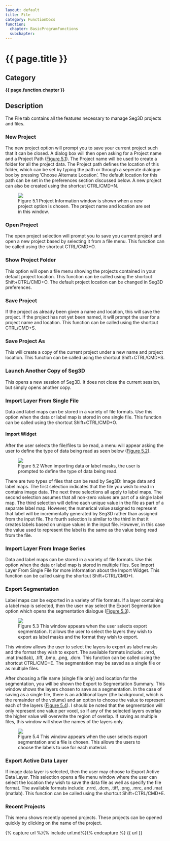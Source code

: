 ```yaml
---
layout: default
title: File
category: FunctionDocs 
function: 
  chapter: BasicProgramFunctions
  subchapter: 
---
```


# {{ page.title }} 

## Category

**{{ page.function.chapter }}**

## Description

The File tab contains all the features necessary to manage Seg3D projects and files.
### New Project

The new project option will prompt you to save your current project such that it can be closed. A dialog box will then open asking for a Project name and a Project Path (<a href="#newproject">Figure 5.1</a>). The Project name will be used to create a folder for all the project data. The Project path defines the location of this folder, which can be set by typing the path or through a seperate dialogue box by pressing ’Choose Alternate Location’. The default location for this path can be set in the preferences section discussed below. A new project can also be created using the shortcut CTRL/CMD+N.

<figure>
  <img src="Seg3DBasicFunctionality_figures/newProject.png" id="newproject">
  <figcaption>Figure 5.1 Project Information window is shown when a new project option is chosen. The project name and location are set in this window.</figcaption>
</figure>

### Open Project

The open project selection will prompt you to save you current project and open a new project based by selecting it from a file menu. This function can be called using the shortcut CTRL/CMD+O.

### Show Project Folder

This option will open a file menu showing the projects contained in your default project location. This function can be called using the shortcut Shift+CTRL/CMD+O. The default project location can be changed in Seg3D preferences.

### Save Project

If the project as already been given a name and location, this will save the project. If the project has not yet been named, it will prompt the user for a project name and location. This function can be called using the shortcut CTRL/CMD+S.

### Save Project As

This will create a copy of the current project under a new name and project location. This function can be called using the shortcut Shift+CTRL/CMD+S.

### Launch Another Copy of Seg3D

This opens a new session of Seg3D. It does not close the current session, but simply opens another copy.

### Import Layer From Single File

Data and label maps can be stored in a variety of file formats. Use this option when the data or label map is stored in one single file. This function can be called using the shortcut Shift+CTRL/CMD+O.

#### Import Widget

After the user selects the file/files to be read, a menu will appear asking the user to define the type of data being read as seen below (<a href="#ImportWidget">Figure 5.2</a>).

<figure>
  <img src="Seg3DBasicFunctionality_figures/ImportWidget.png" id="ImportWidget">
  <figcaption>Figure 5.2 When importing data or label masks, the user is prompted to define the type of data being read.</figcaption>
</figure>

There are two types of files that can be read by Seg3D: Image data and label maps. The first selection indicates that the file you wish to read in contains image data. The next three selections all apply to label maps. The second selection assumes that all non-zero values are part of a single label map. The third selection will define each unique value in the file as part of a separate label map. However, the numerical value assigned to represent that label will be incrementally generated by Seg3D rather than assigned from the input file. The fourth selection is similar to the third in that it creates labels based on unique values in the input file. However, in this case the value used to represent the label is the same as the value being read from the file.

### Import Layer From Image Series

Data and label maps can be stored in a variety of file formats. Use this option when the data or label map is stored in multiple files. See Import Layer From Single File for more information about the Import Widget. This function can be called using the shortcut Shift+CTRL/CMD+I.

### Export Segmentation

Label maps can be exported in a variety of file formats. If a layer containing a label map is selected, then the user may select the Export Segmentation option which opens the segmentation dialogue (<a href="#ExportSeg">Figure 5.3</a>).

<figure>
  <img src="Seg3DBasicFunctionality_figures/ExportSeg.png" id="ExportSeg">
  <figcaption>Figure 5.3 This window appears when the user selects export segmentation.  It allows the user to select the layers they wish to export as label masks and the format they wish to export.</figcaption>
</figure>

This window allows the user to select the layers to export as label masks and the format they wish to export. The available formats include: .nrrd, .mat (matlab), .tiff, .bmp, .png, .dcm. This function can be called using the shortcut CTRL/CMD+E. The segmentation may be saved as a single file or as multiple files.

After choosing a file name (single file only) and location for the segmentation, you will be shown the Export to Segmentation Summary. This window shows the layers chosen to save as a segmentation. In the case of saving as a single file, there is an additional layer (the background, which is the remainder of the volume) and an option to choose the value to represent each of the layers (<a href="#ExportSeg2">Figure 5.4</a>). I should be noted that the segmentation will only represent one value per voxel, so if any of the selected layers overlap the higher value will overwrite the region of overlap. If saving as multiple files, this window will show the names of the layers only.

<figure>
  <img src="Seg3DBasicFunctionality_figures/ExportSeg_2.png" id="ExportSeg2">
  <figcaption>Figure 5.4 This window appears when the user selects export segmentation and a file is chosen.  This allows the users to choose the labels to use for each material.</figcaption>
</figure>

### Export Active Data Layer

If image data layer is selected, then the user may choose to Export Active Data Layer. This selection opens a file menu window where the user can select the location they wish to save the data file as well as specify the file format. The available formats include: .nrrd, .dcm, .tiff, .png, .mrc, and .mat (matlab). This function can be called using the shortcut Shift+CTRL/CMD+E.

### Recent Projects

This menu shows recently opened projects. These projects can be opened quickly by clicking on the name of the project.

{% capture url %}{% include url.md%}{% endcapture %}
{{ url }}

